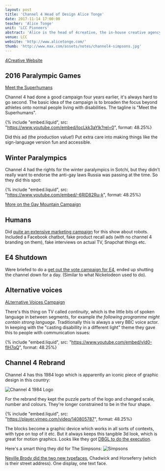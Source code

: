 ```yaml
---
layout: post
title: 'Channel 4 Head of Design Alice Tonge'
date: 2017-11-14 17:00:00
teacher: 'Alice Tonge'
unit: 'LCC Pioneers'
abstract: 'Alice is the head of 4creative, the in-house creative agency of Channel 4'
venue: LCC
website: 'http://www.alicetonge.com/'
thumb: 'http://www.max.com/assets/notes/channel4-simpsons.jpg'
---
```


[4Creative Website](http://www.4creative.co.uk/)

## 2016 Paralympic Games

[Meet the Superhumans](http://www.4creative.co.uk/#/work/meet-the-superhumans)

Channel 4 had done a good campaign four years earlier, it's always hard to go second. The basic idea of the campaign is to broaden the focus beyond athletes onto normal people living with disabilities. The tagline is "Meet the Superhumans".

{% include "embed.liquid", src: "https://www.youtube.com/embed/IocLkk3aYlk?rel=0", format: 48.25%}

Did this ad (the production value!) Put extra care into making things like the sign-language version fun and accessible.

## Winter Paralympics

Channel 4 had the rights for the winter paralympics in Sotchi, but they didn't really want to endorse the anti-gay laws Russia was passing at the time. So they did this spot:

{% include "embed.liquid", src: "https://www.youtube.com/embed/-6RID82Ru-k", format: 48.25%}

[More on the Gay Mountain Campaign](http://www.4creative.co.uk/#/work/gay-mountain)

## Humans

Did [quite an extensive marketing campaign](http://www.4creative.co.uk/#/work/humans) for this show about robots. Included a Facebook chatbot, fake product recall ads (with no channel 4 branding on them), fake interviews on actual TV, Snapchat things etc.

## E4 Shutdown

Were briefed to do a [get out the vote campaign for E4](http://www.4creative.co.uk/#/work/shutdown), ended up shutting the channel down for a day. (Similar to what Nickelodeon used to do).

## Alternative voices

[ALternative Voices Campaign](http://www.4creative.co.uk/#/work/alternative-voices)

There's this thing on TV called _continuity_, which is the little bits of spoken language in between segments, for example _the following programme might contain strong language_. Traditionally this is always a very BBC voice actor. In keeping with the "casting disabillity in a different light" theme they gave this to people with communication issues:

{% include "embed.liquid", src: "https://www.youtube.com/embed/vId0-flH7qQ", format: 48.25%}

## Channel 4 Rebrand

Channel 4 has this 1984 logo which is apparently an iconic piece of graphic design in this country:

![Channel 4 1984 Logo](/assets/notes/channel-4-1984.jpg)

For the rebrand they kept the puzzle parts of the logo and changed scale, number and colours. They're longer constrained to be in the four shape.

{% include "embed.liquid", src: "https://player.vimeo.com/video/140805787", format: 48.25%}

The blocks become a graphic device which works in all sorts of contexts, with type on top of it etc. But it always keeps this tangible 3d look, which is great for motion graphics. Looks like they got [DBGL to do the execution](https://dblg.co.uk/projects/channel-4/).

Here's a smart thing they did for The Simpsons:
![Simpsons](/assets/notes/channel4-simpsons.jpg)

[Neville Brody did the two new typefaces](http://brody-associates.com/projects/channel-4), Chadwick and Horseferry (which is their street address). One display, one text face.
